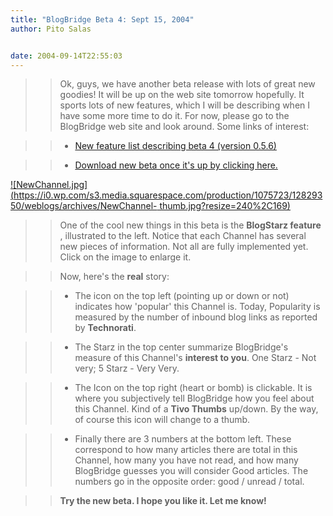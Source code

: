 ```yaml
---
title: "BlogBridge Beta 4: Sept 15, 2004"
author: Pito Salas


date: 2004-09-14T22:55:03
---
```



>>

>> Ok, guys, we have another beta release with lots of great new goodies! It
will be up on the web site tomorrow hopefully. It sports lots of new features,
which I will be describing when I have some more time to do it. For now,
please go to the BlogBridge web site and look around. Some links of interest:

>>

>>   * [New feature list describing beta 4 (version
0.5.6)](<http://www.blogbridge.com/featurelist.htm>)

>>   * [Download new beta once it's up by clicking
here.](<http://www.blogbridge.com/download.htm>)

>>

>>

>>
[![NewChannel.jpg](https://i0.wp.com/s3.media.squarespace.com/production/1075723/12829350/weblogs/archives/NewChannel-
thumb.jpg?resize=240%2C169)](<https://i0.wp.com/s3.media.squarespace.com/production/1075723/12829350/weblogs/archives/NewChannel.jpg>)

>>

>> One of the cool new things in this beta is the **BlogStarz feature** ,
illustrated to the left. Notice that each Channel has several new pieces of
information. Not all are fully implemented yet. Click on the image to enlarge
it.

>>

>> Now, here's the **real** story:

>>

>>   * The icon on the top left (pointing up or down or not) indicates how
'popular' this Channel is. Today, Popularity is measured by the number of
inbound blog links as reported by **Technorati**.

>>   * The Starz in the top center summarize BlogBridge's measure of this
Channel's **interest to you**. One Starz - Not very; 5 Starz - Very Very.

>>   * The Icon on the top right (heart or bomb) is clickable. It is where you
subjectively tell BlogBridge how you feel about this Channel. Kind of a **Tivo
Thumbs** up/down. By the way, of course this icon will change to a thumb.

>>   * Finally there are 3 numbers at the bottom left. These correspond to how
many articles there are total in this Channel, how many you have not read, and
how many BlogBridge guesses you will consider Good articles. The numbers go in
the opposite order: good / unread / total.

>>

>> **Try the new beta. I hope you like it. Let me know!**


